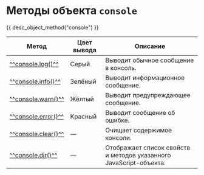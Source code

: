 # Методы объекта `console`
{{ desc_object_method("console") }}

<!--start-->
| Метод                  | Цвет вывода       | Описание                                                                 |
|------------------------|-------------------|--------------------------------------------------------------------------|
| [^^console.log()^^](log.md)   | Серый             | Выводит обычное сообщение в консоль.                                    |
| [^^console.info()^^](info.md) | Зелёный           | Выводит информационное сообщение.                                       |
| [^^console.warn()^^](warn.md) | Жёлтый            | Выводит предупреждающее сообщение.                                      |
| [^^console.error()^^](error.md)| Красный           | Выводит сообщение об ошибке.                                            |
| [^^console.clear()^^](clear.md)| —                 | Очищает содержимое консоли.                                             |
| [^^console.dir()^^](dir.md)   | —  | Отображает список свойств и методов указанного JavaScript-объекта.      |
<!--end-->